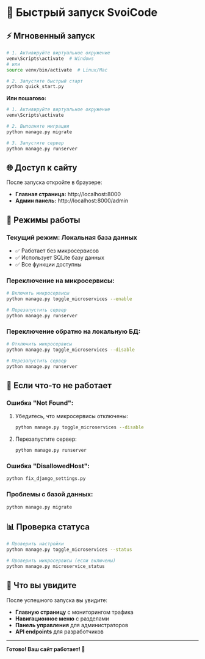 # 🚀 Быстрый запуск SvoiCode

## ⚡ Мгновенный запуск

```bash
# 1. Активируйте виртуальное окружение
venv\Scripts\activate  # Windows
# или
source venv/bin/activate  # Linux/Mac

# 2. Запустите быстрый старт
python quick_start.py
```

**Или пошагово:**

```bash
# 1. Активируйте виртуальное окружение
venv\Scripts\activate

# 2. Выполните миграции
python manage.py migrate

# 3. Запустите сервер
python manage.py runserver
```

## 🌐 Доступ к сайту

После запуска откройте в браузере:
- **Главная страница:** http://localhost:8000
- **Админ панель:** http://localhost:8000/admin

## 🔧 Режимы работы

### Текущий режим: Локальная база данных
- ✅ Работает без микросервисов
- ✅ Использует SQLite базу данных
- ✅ Все функции доступны

### Переключение на микросервисы:
```bash
# Включить микросервисы
python manage.py toggle_microservices --enable

# Перезапустить сервер
python manage.py runserver
```

### Переключение обратно на локальную БД:
```bash
# Отключить микросервисы
python manage.py toggle_microservices --disable

# Перезапустить сервер
python manage.py runserver
```

## 🚨 Если что-то не работает

### Ошибка "Not Found":
1. Убедитесь, что микросервисы отключены:
   ```bash
   python manage.py toggle_microservices --disable
   ```

2. Перезапустите сервер:
   ```bash
   python manage.py runserver
   ```

### Ошибка "DisallowedHost":
```bash
python fix_django_settings.py
```

### Проблемы с базой данных:
```bash
python manage.py migrate
```

## 📊 Проверка статуса

```bash
# Проверить настройки
python manage.py toggle_microservices --status

# Проверить микросервисы (если включены)
python manage.py microservice_status
```

## 🎯 Что вы увидите

После успешного запуска вы увидите:
- **Главную страницу** с мониторингом трафика
- **Навигационное меню** с разделами
- **Панель управления** для администраторов
- **API endpoints** для разработчиков

---

**Готово! Ваш сайт работает! 🎉**
